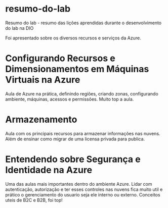 # resumo-do-lab
Resumo do lab -  resumo das lições aprendidas durante o desenvolvimento do lab na DIO


<p>Foi apresentado sobre os diversos recursos e serviços da Azure. </p>


# Configurando Recursos e Dimensionamentos em Máquinas Virtuais na Azure
<p>Aula de Azure na prática, definindo regiões, criando zonas, configurando ambiente, máquinas, acessos e permissões. Muito top a aula. </p>

# Armazenamento
<p> Aula com os principais recursos para armazenar informações nas nuvens. Além de ensinar como migrar de uma licensa privada para publica.  </p>

# Entendendo sobre Segurança e Identidade na Azure
<p> Uma das aulas mais importantes dentro do ambiente Azure. Lidar com autenticação, autorização e ter esses controles nas nuvens fica muito util e prático o gerenciamento do usuario seja ele interno ou externo. Conceitos uteis de B2C e B2B, foi top! </p>
